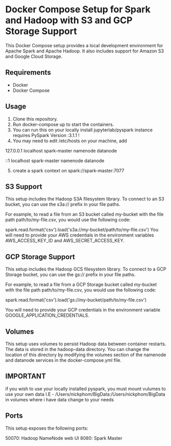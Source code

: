 # Docker Compose Setup for Spark and Hadoop with S3 and GCP Storage Support
This Docker Compose setup provides a local development environment for Apache Spark and Apache Hadoop. It also includes support for Amazon S3 and Google Cloud Storage.

## Requirements
* Docker
* Docker Compose
## Usage
 1. Clone this repository.
 2. Run docker-compose up to start the containers.
 3. You can run this on your locally install jupyterlab/pyspark instance requires PySpark Version :3.1.1 !
 4. You may need to edit /etc/hosts on your machine, add 
 
 127.0.0.1       localhost spark-master namenode datanode
 
::1             localhost spark-master namenode datanode

 5. create a spark context on spark://spark-master:7077
## S3 Support
This setup includes the Hadoop S3A filesystem library. To connect to an S3 bucket, you can use the s3a:// prefix in your file paths.

For example, to read a file from an S3 bucket called my-bucket with the file path path/to/my-file.csv, you would use the following code:


spark.read.format('csv').load('s3a://my-bucket/path/to/my-file.csv')
You will need to provide your AWS credentials in the environment variables AWS_ACCESS_KEY_ID and AWS_SECRET_ACCESS_KEY.

## GCP Storage Support
This setup includes the Hadoop GCS filesystem library. To connect to a GCP Storage bucket, you can use the gs:// prefix in your file paths.

For example, to read a file from a GCP Storage bucket called my-bucket with the file path path/to/my-file.csv, you would use the following code:


spark.read.format('csv').load('gs://my-bucket/path/to/my-file.csv')

You will need to provide your GCP credentials in the environment variable GOOGLE_APPLICATION_CREDENTIALS.

## Volumes
This setup uses volumes to persist Hadoop data between container restarts. The data is stored in the hadoop-data directory. You can change the location of this directory by modifying the volumes section of the namenode and datanode services in the docker-compose.yml file.
## IMPORTANT

if you wish to use your locally installed pyspark, you must mount vulumes to use your own data
I.E  - /Users/nickphom/BigData:/Users/nickphom/BigData in volumes where i have data change to your needs

## Ports
This setup exposes the following ports:

50070: Hadoop NameNode web UI
8080: Spark Master

